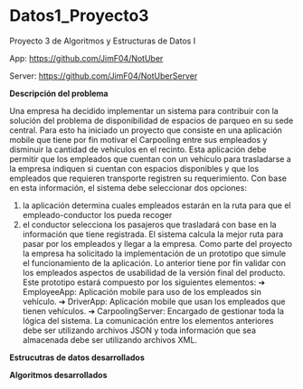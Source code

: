 # Datos1_Proyecto3
Proyecto 3 de Algoritmos y Estructuras de Datos I

App:
https://github.com/JimF04/NotUber

Server:
https://github.com/JimF04/NotUberServer

**Descripción del problema**

Una empresa ha decidido implementar un sistema para contribuir con la solución del problema de
disponibilidad de espacios de parqueo en su sede central. Para esto ha iniciado un proyecto que
consiste en una aplicación mobile que tiene por fin motivar el Carpooling entre sus empleados y
disminuir la cantidad de vehículos en el recinto.
Esta aplicación debe permitir que los empleados que cuentan con un vehículo para trasladarse a la
empresa indiquen si cuentan con espacios disponibles y que los empleados que requieren transporte
registren su requerimiento. Con base en esta información, el sistema debe seleccionar dos opciones:
1. la aplicación determina cuales empleados estarán en la ruta para que el empleado-conductor
los pueda recoger
2. el conductor selecciona los pasajeros que trasladará con base en la información que tiene
registrada. El sistema calcula la mejor ruta para pasar por los empleados y llegar a la empresa.
Como parte del proyecto la empresa ha solicitado la implementación de un prototipo que simule el
funcionamiento de la aplicación. Lo anterior tiene por fin validar con los empleados aspectos de
usabilidad de la versión final del producto.
Este prototipo estará compuesto por los siguientes elementos:
➔ EmployeeApp: Aplicación mobile para uso de los empleados sin vehículo.
➔ DriverApp: Aplicación mobile que usan los empleados que tienen vehículos.
➔ CarpoolingServer: Encargado de gestionar toda la lógica del sistema.
La comunicación entre los elementos anteriores debe ser utilizando archivos JSON y toda información
que sea almacenada debe ser utilizando archivos XML.

**Estrucutras de datos desarrollados**

**Algoritmos desarrollados**
